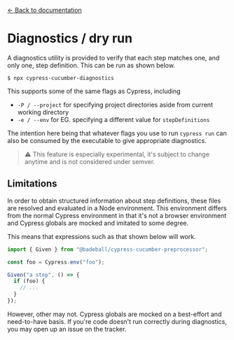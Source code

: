 [← Back to documentation](readme.md)

# Diagnostics / dry run

A diagnostics utility is provided to verify that each step matches one, and only one, step definition. This can be run as shown below.

```
$ npx cypress-cucumber-diagnostics
```

This supports some of the same flags as Cypress, including

- `-P / --project` for specifying project directories aside from current working directory
- `-e / --env` for EG. specifying a different value for `stepDefinitions`

The intention here being that whatever flags you use to run `cypress run` can also be consumed by the executable to give appropriate diagnostics.

> :warning:	This feature is especially experimental, it's subject to change anytime and is not considered under semver.

## Limitations

In order to obtain structured information about step definitions, these files are resolved and evaluated in a Node environment. This environment differs from the normal Cypress environment in that it's not a browser environment and Cypress globals are mocked and imitated to some degree.

This means that expressions such as that shown below will work.

```ts
import { Given } from "@badeball/cypress-cucumber-preprocessor";

const foo = Cypress.env("foo");

Given("a step", () => {
  if (foo) {
    // ...
  }
});
```

However, other may not. Cypress globals are mocked on a best-effort and need-to-have basis. If you're code doesn't run correctly during diagnostics, you may open up an issue on the tracker.
